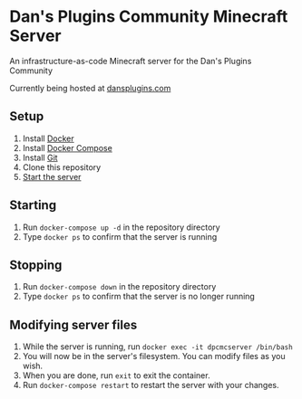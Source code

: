 # Dan's Plugins Community Minecraft Server
An infrastructure-as-code Minecraft server for the Dan's Plugins Community

Currently being hosted at [dansplugins.com](https://dansplugins.com)

## Setup
1. Install [Docker](https://docs.docker.com/get-docker/)
1. Install [Docker Compose](https://docs.docker.com/compose/install/)
1. Install [Git](https://git-scm.com/downloads)
1. Clone this repository
1. [Start the server](#starting)

## Starting
1. Run `docker-compose up -d` in the repository directory
1. Type `docker ps` to confirm that the server is running

## Stopping
1. Run `docker-compose down` in the repository directory
1. Type `docker ps` to confirm that the server is no longer running

## Modifying server files
1. While the server is running, run `docker exec -it dpcmcserver /bin/bash`
2. You will now be in the server's filesystem. You can modify files as you wish.
3. When you are done, run `exit` to exit the container.
4. Run `docker-compose restart` to restart the server with your changes.
